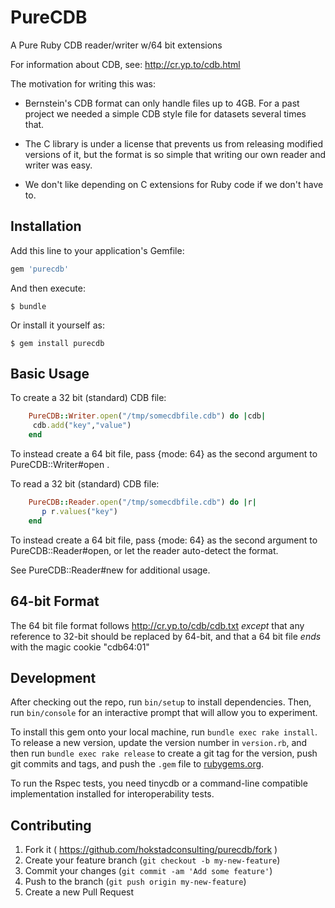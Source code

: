 # PureCDB

A Pure Ruby CDB reader/writer w/64 bit extensions

For information about CDB, see: http://cr.yp.to/cdb.html

The motivation for writing this was:

 * Bernstein's CDB format can only handle files up to 4GB. For a past project
 we needed a simple CDB style file for datasets several times that.
 
 * The C library is under a license that prevents us from releasing modified versions of it,
 but the format is so simple that writing our own reader and writer was easy.
 
 * We don't like depending on C extensions for Ruby code if we don't have to.



## Installation

Add this line to your application's Gemfile:

```ruby
gem 'purecdb'
```

And then execute:

    $ bundle

Or install it yourself as:

    $ gem install purecdb

## Basic Usage

To create a 32 bit (standard) CDB file:

```ruby
    PureCDB::Writer.open("/tmp/somecdbfile.cdb") do |cdb| 
     cdb.add("key","value")
    end
```

To instead create a 64 bit file, pass {mode: 64} as the second argument to PureCDB::Writer#open .


To read a 32 bit (standard) CDB file:

```ruby
    PureCDB::Reader.open("/tmp/somecdbfile.cdb") do |r|
       p r.values("key")
    end
```

To instead create a 64 bit file, pass {mode: 64} as the second argument to PureCDB::Reader#open,
or let the reader auto-detect the format.

See PureCDB::Reader#new for additional usage.


## 64-bit Format

The 64 bit file format follows http://cr.yp.to/cdb/cdb.txt *except* that any
reference to 32-bit should be replaced by 64-bit, and that a 64 bit file
*ends* with the magic cookie "cdb64:01"




## Development

After checking out the repo, run `bin/setup` to install dependencies. Then, run
`bin/console` for an interactive prompt that will allow you to experiment.

To install this gem onto your local machine, run `bundle exec rake install`. To
release a new version, update the version number in `version.rb`, and then run
`bundle exec rake release` to create a git tag for the version, push git commits
and tags, and push the `.gem` file to [rubygems.org](https://rubygems.org).

To run the Rspec tests, you need tinycdb or a command-line compatible implementation
installed for interoperability tests.


## Contributing

1. Fork it ( https://github.com/hokstadconsulting/purecdb/fork )
2. Create your feature branch (`git checkout -b my-new-feature`)
3. Commit your changes (`git commit -am 'Add some feature'`)
4. Push to the branch (`git push origin my-new-feature`)
5. Create a new Pull Request
